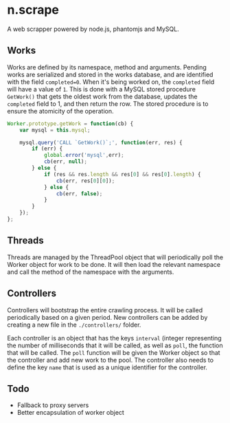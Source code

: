 # n.scrape

A web scrapper powered by node.js, phantomjs and MySQL.

## Works

Works are defined by its namespace, method and arguments. Pending works are serialized and stored in the works database, and are identified with the field ```completed=0```. When it's being worked on, the ```completed``` field will have a value of ```1```. This is done with a MySQL stored procedure ```GetWork()``` that gets the oldest work from the database, updates the ```completed``` field to 1, and then return the row. The stored procedure is to ensure the atomicity of the operation.

```js
Worker.prototype.getWork = function(cb) {
	var mysql = this.mysql;

	mysql.query('CALL `GetWork()`;', function(err, res) {
		if (err) {
			global.error('mysql',err);
			cb(err, null);
		} else {
			if (res && res.length && res[0] && res[0].length) {
				cb(err, res[0][0]);
			} else {
				cb(err, false);
			}
		}
	});
};
```

## Threads

Threads are managed by the ThreadPool object that will periodically poll the Worker object for work to be done. It will then load the relevant namespace and call the method of the namespace with the arguments.

## Controllers

Controllers will bootstrap the entire crawling process. It will be called periodically based on a given period. New controllers can be added by creating a new file in the ```./controllers/``` folder.

Each controller is an object that has the keys ```interval``` (integer representing the number of milliseconds that it will be called, as well as ```poll```, the function that will be called. The ```poll``` function will be given the Worker object so that the controller and add new work to the pool. The controller also needs to define the key ```name``` that is used as a unique identifier for the controller.

## Todo

- Fallback to proxy servers
- Better encapsulation of worker object